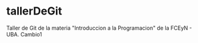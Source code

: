 # tallerDeGit

Taller de Git de la materia "Introduccion a la Programacion" de la FCEyN - UBA.
Cambio1 
